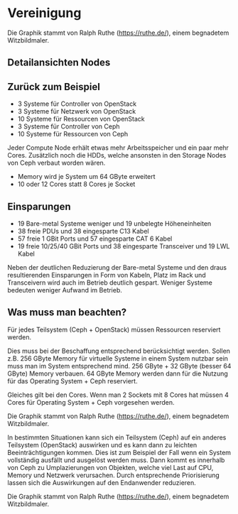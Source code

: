 # Vereinigung <!-- .element: class="hidden" -->
<!-- .slide: data-background-image="images/strip_1765.jpg" data-background-size="contain" -->

<!-- Note -->
Die Graphik stammt von Ralph Ruthe (https://ruthe.de/), einem begnadetem Witzbildmaler.


<!-- .slide: data-background-image="images/merge-001.png" data-background-size="contain" -->


<!-- .slide: data-background-image="images/merge-002.png" data-background-size="contain" -->
<!-- Note -->


<!-- .slide: data-background-image="images/merge-003.png" data-background-size="contain" -->
<!-- Note -->


<!-- .slide: data-background-image="images/merge-004.png" data-background-size="contain" -->
<!-- Note -->


<!-- .slide: data-background-image="images/merge-005.png" data-background-size="contain" -->
<!-- Note -->


<!-- .slide: data-background-image="images/merge-006.png" data-background-size="contain" -->
<!-- Note -->


<!-- .slide: data-background-image="images/merge-007.png" data-background-size="contain" -->


<!-- .slide: data-background-image="images/merge-008.png" data-background-size="contain" -->


## Detailansichten Nodes <!-- .element: class="hidden" -->
<!-- .slide: data-background-image="images/merged-node-001.png" data-background-size="contain" -->


<!-- .slide: data-background-image="images/merged-node-002.png" data-background-size="contain" -->


## Zurück zum Beispiel <!-- .element: class="hidden" -->
<!-- .slide: data-background-image="images/merge-001.png" data-background-size="contain" -->
<!-- Note -->
* 3 Systeme für Controller von OpenStack
* 3 Systeme für Netzwerk von OpenStack
* 10 Systeme für Ressourcen von OpenStack
* 3 Systeme für Controller von Ceph
* 10 Systeme für Ressourcen von Ceph


<!-- .slide: data-background-image="images/merge-006.png" data-background-size="contain" -->
<!-- Note -->
Jeder Compute Node erhält etwas mehr Arbeitsspeicher und ein paar mehr Cores. Zusätzlich noch
die HDDs, welche ansonsten in den Storage Nodes von Ceph verbaut worden wären.

* Memory wird je System um 64 GByte erweitert
* 10 oder 12 Cores statt 8 Cores je Socket


## Einsparungen

* 19 Bare-metal Systeme weniger und 19 unbelegte Höheneinheiten <!-- .element: class="fragment" -->
* 38 freie PDUs und 38 eingesparte C13 Kabel <!-- .element: class="fragment" -->
* 57 freie 1 GBit Ports und 57 eingesparte CAT 6 Kabel <!-- .element: class="fragment" -->
* 19 freie 10/25/40 GBit Ports und 38 eingesparte Transceiver und 19 LWL Kabel <!-- .element: class="fragment" -->

<!-- Note -->
Neben der deutlichen Reduzierung der Bare-metal Systeme und den draus resultierenden Einsparungen
in Form von Kabeln, Platz im Rack und Transceivern wird auch im Betrieb deutlich gespart. Weniger
Systeme bedeuten weniger Aufwand im Betrieb.


## Was muss man beachten?


<!-- .slide: data-background-image="images/strip_0661.jpg" data-background-size="contain" -->

<!-- Note -->
Für jedes Teilsystem (Ceph + OpenStack) müssen Ressourcen reserviert werden.

Dies muss bei der Beschaffung entsprechend berücksichtigt werden. Sollen z.B. 256 GByte Memory für
virtuelle Systeme in einem System nutzbar sein muss man im System entsprechend mind. 256 GByte + 32 GByte (besser 64 GByte)
Memory verbauen. 64 GByte Memory werden dann für die Nutzung für das Operating System + Ceph reserviert.

Gleiches gilt bei den Cores. Wenn man 2 Sockets mit 8 Cores hat müssen 4 Cores für Operating System + Ceph
vorgesehen werden.

Die Graphik stammt von Ralph Ruthe (https://ruthe.de/), einem begnadetem Witzbildmaler.


<!-- .slide: data-background-image="images/strip_0447.jpg" data-background-size="contain" -->

<!-- Note -->
In bestimmten Situationen kann sich ein Teilsystem (Ceph) auf ein anderes Teilsystem (OpenStack)
auswirken und es kann dann zu leichten Beeinträchtigungen kommen. Dies ist zum Beispiel der Fall wenn
ein System vollständig ausfällt und ausgelöst werden muss. Dann kommt es innerhalb von Ceph zu Umplazierungen
von Objekten, welche viel Last auf CPU, Memory und Netzwerk verursachen. Durch entsprechende Priorisierung
lassen sich die Auswirkungen auf den Endanwender reduzieren.

Die Graphik stammt von Ralph Ruthe (https://ruthe.de/), einem begnadetem Witzbildmaler.
